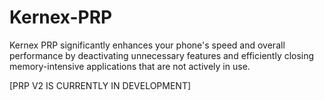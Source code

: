 # Kernex-PRP
Kernex PRP significantly enhances your phone's speed and overall performance by deactivating unnecessary features and efficiently closing memory-intensive applications that are not actively in use.

[PRP V2 IS CURRENTLY IN DEVELOPMENT]

